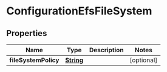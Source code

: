 

# ConfigurationEfsFileSystem


## Properties

| Name | Type | Description | Notes |
|------------ | ------------- | ------------- | -------------|
|**fileSystemPolicy** | [**String**](String.md) |  |  [optional] |



